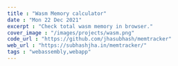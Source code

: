 ```yaml
---
title : "Wasm Memory calculator"
date : "Mon 22 Dec 2021"
excerpt : "Check total wasm memory in browser."
cover_image : "/images/projects/wasm.png"
code_url : "https://github.com/jhasubhash/memtracker"
web_url : "https://subhashjha.in/memtracker/"
tags : "webassembly,webapp"
--- 
```

